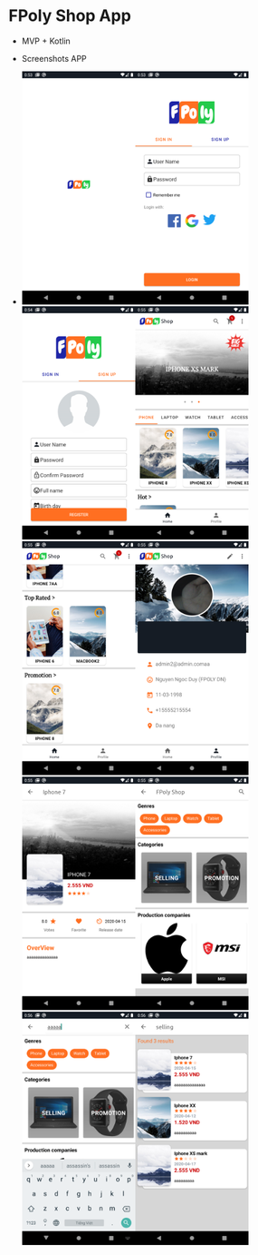 # FPoly Shop App 
+ MVP + Kotlin
+ Screenshots APP


+ <img src="https://github.com/olololoe110399/Asignment_android_sever/blob/master/screen_short/Screenshot_01.png" width="200"><img src="https://github.com/olololoe110399/Asignment_android_sever/blob/master/screen_short/Screenshot_02.png" width="200"><img src="https://github.com/olololoe110399/Asignment_android_sever/blob/master/screen_short/Screenshot_03.png" width="200"><img src="https://github.com/olololoe110399/Asignment_android_sever/blob/master/screen_short/Screenshot_04.png" width="200"><img src="https://github.com/olololoe110399/Asignment_android_sever/blob/master/screen_short/Screenshot_05.png" width="200"><img src="https://github.com/olololoe110399/Asignment_android_sever/blob/master/screen_short/Screenshot_06.png" width="200"><img src="https://github.com/olololoe110399/Asignment_android_sever/blob/master/screen_short/Screenshot_07.png" width="200"><img src="https://github.com/olololoe110399/Asignment_android_sever/blob/master/screen_short/Screenshot_08.png" width="200"><img src="https://github.com/olololoe110399/Asignment_android_sever/blob/master/screen_short/Screenshot_09.png" width="200"><img src="https://github.com/olololoe110399/Asignment_android_sever/blob/master/screen_short/Screenshot_10.png" width="200">
